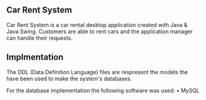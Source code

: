 ## Car Rent System

Car Rent System is a car rental desktop application created with Java & Java Swing.
Customers are able to rent cars and the application manager can handle their requests.

## Implmentation

The DDL (Data Definition Language) files are respresent the models the have been used to make the system's databases.

For the database implementation the following software was used:
  	• MySQL


